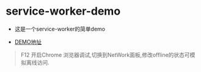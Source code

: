 # service-worker-demo

- 这是一个service-worker的简单demo

- [DEMO地址](https://swordywq.github.io/service-worker-demo/?_blank)

> F12 开启Chrome 浏览器调试,切换到NetWork面板,修改offline的状态可模拟离线访问.
